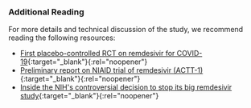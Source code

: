 ### Additional Reading

For more details and technical discussion of the study, we recommend reading the following resources:

* [First placebo-controlled RCT on remdesivir for COVID-19](https://emcrit.org/pulmcrit/wang-remdesivir/){:target="_blank"}{:rel="noopener"}
* [Preliminary report on NIAID trial of remdesivir (ACTT-1)](https://emcrit.org/pulmcrit/actt-remdesivir/){:target="_blank"}{:rel="noopener"}
* [Inside the NIH's controversial decision to stop its big remdesivir study](https://www.statnews.com/2020/05/11/inside-the-nihs-controversial-decision-to-stop-its-big-remdesivir-study/){:target="_blank"}{:rel="noopener"}
